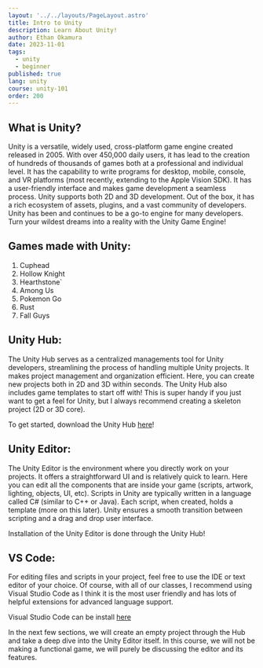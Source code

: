 ```yaml
---
layout: '../../layouts/PageLayout.astro'
title: Intro to Unity
description: Learn About Unity!
author: Ethan Okamura
date: 2023-11-01
tags:
  - unity
  - beginner
published: true
lang: unity
course: unity-101
order: 200
---
```


## What is Unity?
Unity is a versatile, widely used, cross-platform game engine created released in 2005. With over 450,000 daily users, it has lead to the creation of hundreds of thousands of games both at a professional and individual level. It has the capability to write programs for desktop, mobile, console, and VR platforms (most recently, extending to the Apple Vision SDK). It has a user-friendly interface and makes game development a seamless process. Unity supports both 2D and 3D development. Out of the box, it has a rich ecosystem of assets, plugins, and a vast community of developers. Unity has been and continues to be a go-to engine for many developers. Turn your wildest dreams into a reality with the Unity Game Engine!

## Games made with Unity:
1. Cuphead
2. Hollow Knight
3. Hearthstone`
4. Among Us
5. Pokemon Go
6. Rust
7. Fall Guys

## Unity Hub:
The Unity Hub serves as a centralized managements tool for Unity developers, streamlining the process of handling multiple Unity projects. It makes project management and organization efficient. Here, you can create new projects both in 2D and 3D within seconds. The Unity Hub also includes game templates to start off with! This is super handy if you just want to get a feel for Unity, but I always recommend creating a skeleton project (2D or 3D core).

To get started, download the Unity Hub [here](https://unity.com/download)!
## Unity Editor:
The Unity Editor is the environment where you directly work on your projects. It offers a straightforward UI and is relatively quick to learn. Here you can edit all the components that are inside your game (scripts, artwork, lighting, objects, UI, etc). Scripts in Unity are typically written in a language called C# (similar to C++ or Java). Each script, when created, holds a template (more on this later). Unity ensures a smooth transition between scripting and a drag and drop user interface.

Installation of the Unity Editor is done through the Unity Hub!
## VS Code:
For editing files and scripts in your project, feel free to use the IDE or text editor of your choice. Of course, with all of our classes, I recommend using Visual Studio Code as I think it is the most user friendly and has lots of helpful extensions for advanced language support.

Visual Studio Code can be install [here](https://code.visualstudio.com/)

In the next few sections, we will create an empty project through the Hub and take a deep dive into the Unity Editor itself. In this course, we will not be making a functional game, we will purely be discussing the editor and its features.